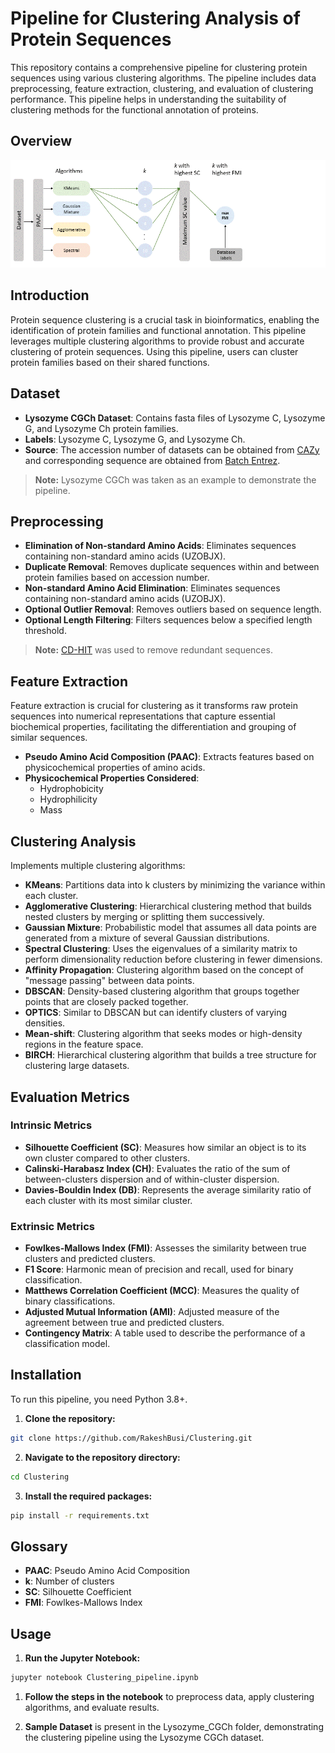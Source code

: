 # Pipeline for Clustering Analysis of Protein Sequences

This repository contains a comprehensive pipeline for clustering protein sequences using various clustering algorithms. The pipeline includes data preprocessing, feature extraction, clustering, and evaluation of clustering performance. This pipeline helps in understanding the suitability of clustering methods for the functional annotation of proteins.

## Overview
![Clustering pipeline demo](Images/Clustering_demo_trim.gif)

## Introduction
Protein sequence clustering is a crucial task in bioinformatics, enabling the identification of protein families and functional annotation. This pipeline leverages multiple clustering algorithms to provide robust and accurate clustering of protein sequences. Using this pipeline, users can cluster protein families based on their shared functions.

## Dataset
- **Lysozyme CGCh Dataset**: Contains fasta files of Lysozyme C, Lysozyme G, and Lysozyme Ch protein families.
- **Labels**: Lysozyme C, Lysozyme G, and Lysozyme Ch.
- **Source**: The accession number of datasets can be obtained from [CAZy](https://www.cazy.org/Glycoside-Hydrolases.html) and corresponding sequence are obtained from [Batch Entrez](https://www.ncbi.nlm.nih.gov/sites/batchentrez).
> **Note:** Lysozyme CGCh was taken as an example to demonstrate the pipeline.

## Preprocessing
- **Elimination of Non-standard Amino Acids**: Eliminates sequences containing non-standard amino acids (UZOBJX).
- **Duplicate Removal**: Removes duplicate sequences within and between protein families based on accession number.
- **Non-standard Amino Acid Elimination**: Eliminates sequences containing non-standard amino acids (UZOBJX).
- **Optional Outlier Removal**: Removes outliers based on sequence length.
- **Optional Length Filtering**: Filters sequences below a specified length threshold.
> **Note:** [CD-HIT](https://www.bioinformatics.org/cd-hit/) was used to remove redundant sequences.

## Feature Extraction
Feature extraction is crucial for clustering as it transforms raw protein sequences into numerical representations that capture essential biochemical properties, facilitating the differentiation and grouping of similar sequences.
- **Pseudo Amino Acid Composition (PAAC)**: Extracts features based on physicochemical properties of amino acids.
- **Physicochemical Properties Considered**:
    - Hydrophobicity
    - Hydrophilicity
    - Mass
## Clustering Analysis
Implements multiple clustering algorithms:
- **KMeans**: Partitions data into k clusters by minimizing the variance within each cluster.
- **Agglomerative Clustering**: Hierarchical clustering method that builds nested clusters by merging or splitting them successively.
- **Gaussian Mixture**: Probabilistic model that assumes all data points are generated from a mixture of several Gaussian distributions.
- **Spectral Clustering**: Uses the eigenvalues of a similarity matrix to perform dimensionality reduction before clustering in fewer dimensions.
- **Affinity Propagation**: Clustering algorithm based on the concept of "message passing" between data points.
- **DBSCAN**: Density-based clustering algorithm that groups together points that are closely packed together.
- **OPTICS**: Similar to DBSCAN but can identify clusters of varying densities.
- **Mean-shift**: Clustering algorithm that seeks modes or high-density regions in the feature space.
- **BIRCH**: Hierarchical clustering algorithm that builds a tree structure for clustering large datasets.


## Evaluation Metrics
### Intrinsic Metrics
- **Silhouette Coefficient (SC)**: Measures how similar an object is to its own cluster compared to other clusters.
- **Calinski-Harabasz Index (CH)**: Evaluates the ratio of the sum of between-clusters dispersion and of within-cluster dispersion.
- **Davies-Bouldin Index (DB)**: Represents the average similarity ratio of each cluster with its most similar cluster.

### Extrinsic Metrics
- **Fowlkes-Mallows Index (FMI)**: Assesses the similarity between true clusters and predicted clusters.
- **F1 Score**: Harmonic mean of precision and recall, used for binary classification.
- **Matthews Correlation Coefficient (MCC)**: Measures the quality of binary classifications.
- **Adjusted Mutual Information (AMI)**: Adjusted measure of the agreement between true and predicted clusters.
- **Contingency Matrix**: A table used to describe the performance of a classification model.

## Installation
To run this pipeline, you need Python 3.8+.

1. **Clone the repository:**
```bash
git clone https://github.com/RakeshBusi/Clustering.git
```
2. **Navigate to the repository directory:**
```bash
cd Clustering
```
3. **Install the required packages:**
```bash
pip install -r requirements.txt
```

## Glossary
- **PAAC**: Pseudo Amino Acid Composition
- **k**: Number of clusters
- **SC**: Silhouette Coefficient
- **FMI**: Fowlkes-Mallows Index

## Usage

1. **Run the Jupyter Notebook:**
```bash
jupyter notebook Clustering_pipeline.ipynb
```
1. **Follow the steps in the notebook** to preprocess data, apply clustering algorithms, and evaluate results.

2. **Sample Dataset** is present in the Lysozyme_CGCh folder, demonstrating the clustering pipeline using the Lysozyme CGCh dataset.
